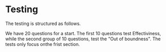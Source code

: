 # Testing

The testing is structured as follows. 

We have 20 questions for a start.  The first 10 questions test Effectiviness, while the second group of 10 questions, test the "Out of boundness". The tests only focus onthe frist section.
